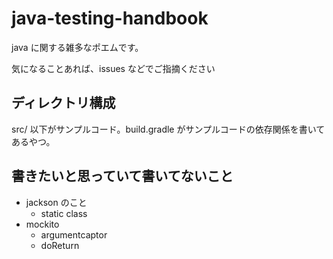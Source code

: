 # java-testing-handbook

java に関する雑多なポエムです。

気になることあれば、issues などでご指摘ください

## ディレクトリ構成

src/ 以下がサンプルコード。build.gradle がサンプルコードの依存関係を書いてあるやつ。


## 書きたいと思っていて書いてないこと

 * jackson のこと
   * static class
 * mockito
   * argumentcaptor
   * doReturn
